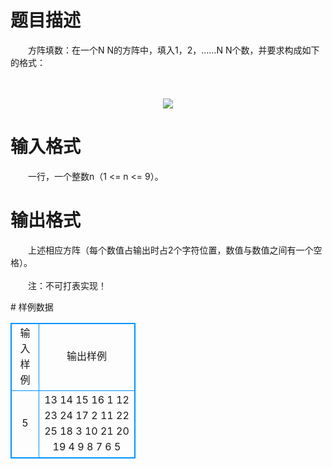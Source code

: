 # 

 
 # 题目描述 
<p>
　　方阵填数：在一个N N的方阵中，填入1，2，……N N个数，并要求构成如下的格式：<br><br><br><center><img src="/source/joyoi/tyvj-2297/img/aHR0cDovL3d3dy5qb3lvaS5jbi9wcm9ibGVtL3R5dmotMjI5Ny9wcm9ibGVtc19pbWFnZXMvMTEwMC8xLmJtcA==.bmp"></img></center></p> 

 
 # 输入格式 
<p>
　　一行，一个整数n（1 <= n <= 9）。</p> 

 
 # 输出格式 
<p>
　　上述相应方阵（每个数值占输出时占2个字符位置，数值与数值之间有一个空格）。<br><br>　　注：不可打表实现！</p> 
# 样例数据
<style>
        table,table tr th, table tr td { border:1px solid #0094ff; }
        table { width: 200px; min-height: 25px; line-height: 25px; text-align: center; border-collapse: collapse;}   
    </style>
<table>
	<tr>
		<td>输入样例</td>
		<td>输出样例</td>
	</tr>
<tr><td>5</td><td>13 14 15 16  1
12 23 24 17  2
11 22 25 18  3
10 21 20 19  4
 9  8  7  6  5








</td></tr></table>
